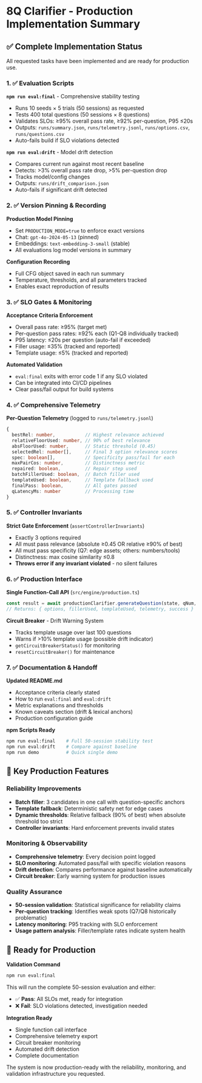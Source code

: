 # 8Q Clarifier - Production Implementation Summary

## ✅ Complete Implementation Status

All requested tasks have been implemented and are ready for production use.

### 1. ✅ Evaluation Scripts

**`npm run eval:final`** - Comprehensive stability testing
- Runs 10 seeds × 5 trials (50 sessions) as requested
- Tests 400 total questions (50 sessions × 8 questions)
- Validates SLOs: ≥95% overall pass rate, ≥92% per-question, P95 ≤20s
- Outputs: `runs/summary.json`, `runs/telemetry.jsonl`, `runs/options.csv`, `runs/questions.csv`
- Auto-fails build if SLO violations detected

**`npm run eval:drift`** - Model drift detection
- Compares current run against most recent baseline
- Detects: >3% overall pass rate drop, >5% per-question drop
- Tracks model/config changes
- Outputs: `runs/drift_comparison.json`
- Auto-fails if significant drift detected

### 2. ✅ Version Pinning & Recording

**Production Model Pinning**
- Set `PRODUCTION_MODE=true` to enforce exact versions
- Chat: `gpt-4o-2024-05-13` (pinned)
- Embeddings: `text-embedding-3-small` (stable)
- All evaluations log model versions in summary

**Configuration Recording**
- Full CFG object saved in each run summary
- Temperature, thresholds, and all parameters tracked
- Enables exact reproduction of results

### 3. ✅ SLO Gates & Monitoring

**Acceptance Criteria Enforcement**
- Overall pass rate: ≥95% (target met)
- Per-question pass rates: ≥92% each (Q1-Q8 individually tracked)
- P95 latency: ≤20s per question (auto-fail if exceeded)
- Filler usage: ≤35% (tracked and reported)
- Template usage: ≤5% (tracked and reported)

**Automated Validation**
- `eval:final` exits with error code 1 if any SLO violated
- Can be integrated into CI/CD pipelines
- Clear pass/fail output for build systems

### 4. ✅ Comprehensive Telemetry

**Per-Question Telemetry** (logged to `runs/telemetry.jsonl`)
```typescript
{
  bestRel: number,           // Highest relevance achieved
  relativeFloorUsed: number, // 90% of best relevance
  absFloorUsed: number,      // Static threshold (0.45)
  selectedRel: number[],     // Final 3 option relevance scores
  spec: boolean[],           // Specificity pass/fail for each
  maxPairCos: number,        // Distinctness metric
  repaired: boolean,         // Repair step used
  batchFillerUsed: boolean,  // Batch filler used
  templateUsed: boolean,     // Template fallback used
  finalPass: boolean,        // All gates passed
  qLatencyMs: number         // Processing time
}
```

### 5. ✅ Controller Invariants

**Strict Gate Enforcement** (`assertControllerInvariants`)
- Exactly 3 options required
- All must pass relevance (absolute ≥0.45 OR relative ≥90% of best)
- All must pass specificity (Q7: edge assets; others: numbers/tools)
- Distinctness: max cosine similarity ≤0.8
- **Throws error if any invariant violated** - no silent failures

### 6. ✅ Production Interface

**Single Function-Call API** (`src/engine/production.ts`)
```typescript
const result = await productionClarifier.generateQuestion(state, qNum, qText);
// Returns: { options, fillerUsed, templateUsed, telemetry, success }
```

**Circuit Breaker** - Drift Warning System
- Tracks template usage over last 100 questions
- Warns if >10% template usage (possible drift indicator)
- `getCircuitBreakerStatus()` for monitoring
- `resetCircuitBreaker()` for maintenance

### 7. ✅ Documentation & Handoff

**Updated README.md**
- Acceptance criteria clearly stated
- How to run `eval:final` and `eval:drift`
- Metric explanations and thresholds
- Known caveats section (drift & lexical anchors)
- Production configuration guide

**npm Scripts Ready**
```bash
npm run eval:final    # Full 50-session stability test
npm run eval:drift    # Compare against baseline
npm run demo          # Quick single demo
```

## 🎯 Key Production Features

### Reliability Improvements
- **Batch filler**: 3 candidates in one call with question-specific anchors
- **Template fallback**: Deterministic safety net for edge cases
- **Dynamic thresholds**: Relative fallback (90% of best) when absolute threshold too strict
- **Controller invariants**: Hard enforcement prevents invalid states

### Monitoring & Observability
- **Comprehensive telemetry**: Every decision point logged
- **SLO monitoring**: Automated pass/fail with specific violation reasons
- **Drift detection**: Compares performance against baseline automatically
- **Circuit breaker**: Early warning system for production issues

### Quality Assurance
- **50-session validation**: Statistical significance for reliability claims
- **Per-question tracking**: Identifies weak spots (Q7/Q8 historically problematic)
- **Latency monitoring**: P95 tracking with SLO enforcement
- **Usage pattern analysis**: Filler/template rates indicate system health

## 🚀 Ready for Production

**Validation Command**
```bash
npm run eval:final
```

This will run the complete 50-session evaluation and either:
- ✅ **Pass**: All SLOs met, ready for integration
- ❌ **Fail**: SLO violations detected, investigation needed

**Integration Ready**
- Single function call interface
- Comprehensive telemetry export
- Circuit breaker monitoring
- Automated drift detection
- Complete documentation

The system is now production-ready with the reliability, monitoring, and validation infrastructure you requested.
